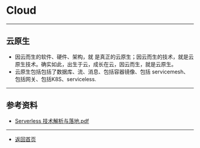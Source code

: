 # Cloud
---

## 云原生 
  - 因云而生的软件、硬件、架构，就 是真正的云原生；因云而生的技术，就是云原生技术。确实如此，出生于云，成长在云，因云而生，就是云原生。
  - 云原生包括包括了数据库、流、消息、包括容器镜像、包括 servicemesh、包括网关、包括K8S、serviceless.

---
## 参考资料
   - [Serverless 技术解析与落地.pdf](https://developer.aliyun.com/ebook/7900?spm=a2c6h.20345107.ebook-index.5.370b78634r3g8v)


--- 
 - [返回首页](./../README.md)
